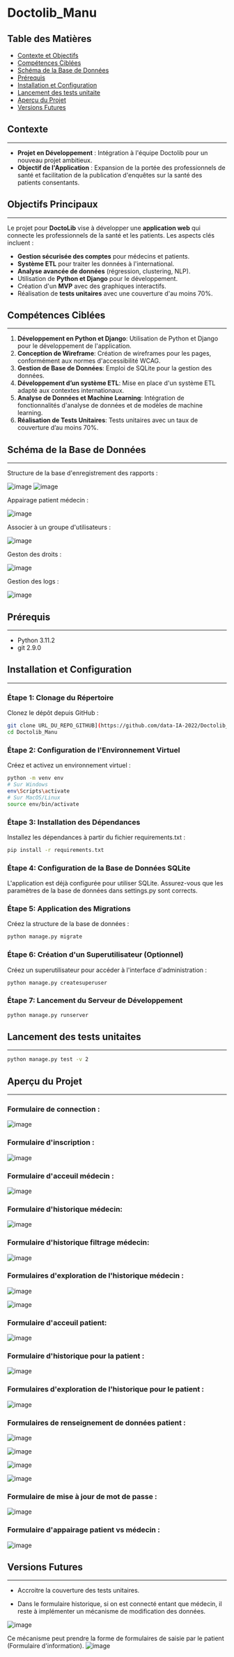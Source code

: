 # Doctolib_Manu

## Table des Matières
- [Contexte et Objectifs](#Contexte)
- [Compétences Ciblées](#compétences-ciblées)
- [Schéma de la Base de Données](#schéma-de-la-base-de-données)
- [Prérequis](#Prérequis)
- [Installation et Configuration](#installation-et-configuration)
- [Lancement des tests unitaite](#lancement-des-tests-unitaites)
- [Aperçu du Projet](#aperçu-du-projet)
- [Versions Futures](#versions-futures)

## Contexte
---
- **Projet en Développement** : Intégration à l'équipe Doctolib pour un nouveau projet ambitieux.
- **Objectif de l'Application** : Expansion de la portée des professionnels de santé et facilitation de la publication d'enquêtes sur la santé des patients consentants.

## Objectifs Principaux
---
Le projet pour **DoctoLib** vise à développer une **application web** qui connecte les professionnels de la santé et les patients. Les aspects clés incluent :
- **Gestion sécurisée des comptes** pour médecins et patients.
- **Système ETL** pour traiter les données à l'international.
- **Analyse avancée de données** (régression, clustering, NLP).
- Utilisation de **Python et Django** pour le développement.
- Création d'un **MVP** avec des graphiques interactifs.
- Réalisation de **tests unitaires** avec une couverture d'au moins 70%.


## Compétences Ciblées
---
1. **Développement en Python et Django**: Utilisation de Python et Django pour le développement de l'application.
2. **Conception de Wireframe**: Création de wireframes pour les pages, conformément aux normes d'accessibilité WCAG.
3. **Gestion de Base de Données**: Emploi de SQLite pour la gestion des données.
4. **Développement d’un système ETL**: Mise en place d'un système ETL adapté aux contextes internationaux.
5. **Analyse de Données et Machine Learning**: Intégration de fonctionnalités d'analyse de données et de modèles de machine learning.
6. **Réalisation de Tests Unitaires**: Tests unitaires avec un taux de couverture d’au moins 70%.

## Schéma de la Base de Données
---
Structure de la base d'enregistrement des rapports :

![image](https://github.com/data-IA-2022/Doctolib_Manu/assets/120089092/90f1bb85-336b-4710-abff-8e82f1f33b22)
![image](https://github.com/data-IA-2022/Doctolib_Manu/assets/120089092/47b2cb33-21f3-45e1-8d8c-dbce6f841227)

Appairage patient médecin :

![image](https://github.com/data-IA-2022/Doctolib_Manu/assets/120089092/13ac6fc0-0c95-4aeb-9c97-65e9036f6ce8)

Associer à un groupe d'utilisateurs :

![image](https://github.com/data-IA-2022/Doctolib_Manu/assets/120089092/362f2c13-efaf-4532-8cd3-b926c3c8b64f)

Geston des droits : 

![image](https://github.com/data-IA-2022/Doctolib_Manu/assets/120089092/f0e86714-98da-4144-b821-165fc18b134d)

Gestion des logs :

![image](https://github.com/data-IA-2022/Doctolib_Manu/assets/120089092/a217587d-9149-4bc3-92ff-e9f2f8b136a0)

## Prérequis
---
- Python 3.11.2
- git 2.9.0

## Installation et Configuration
---

### Étape 1: Clonage du Répertoire
Clonez le dépôt depuis GitHub :

```bash
git clone URL_DU_REPO_GITHUB](https://github.com/data-IA-2022/Doctolib_Manu.git)https://github.com/data-IA-2022/Doctolib_Manu.git`
cd Doctolib_Manu
```

### Étape 2: Configuration de l'Environnement Virtuel
Créez et activez un environnement virtuel :

```bash
python -m venv env
# Sur Windows
env\Scripts\activate
# Sur MacOS/Linux
source env/bin/activate
```

### Étape 3: Installation des Dépendances
Installez les dépendances à partir du fichier requirements.txt :

```bash
pip install -r requirements.txt
```

### Étape 4: Configuration de la Base de Données SQLite
L'application est déjà configurée pour utiliser SQLite. Assurez-vous que les paramètres de la base de données dans settings.py sont corrects.

### Étape 5: Application des Migrations
Créez la structure de la base de données :

```bash
python manage.py migrate
```

### Étape 6: Création d'un Superutilisateur (Optionnel)
Créez un superutilisateur pour accéder à l'interface d'administration :

```bash
python manage.py createsuperuser
```
### Étape 7: Lancement du Serveur de Développement

```bash
python manage.py runserver
```

## Lancement des tests unitaites
---

```bash
python manage.py test -v 2
```

## Aperçu du Projet
---

### Formulaire de connection :

![image](https://github.com/data-IA-2022/Doctolib_Manu/assets/120089092/6c72cc22-3a0d-4c35-8bc1-c2218b13eed3)

### Formulaire d'inscription :

![image](https://github.com/data-IA-2022/Doctolib_Manu/assets/120089092/6480da6b-f9a4-4db5-b512-f8e60671222f)

### Formulaire d'acceuil médecin :

![image](https://github.com/data-IA-2022/Doctolib_Manu/assets/120089092/c49f12cd-8b34-428b-8459-e12a98b94d43)

### Formulaire d'historique médecin:

![image](https://github.com/data-IA-2022/Doctolib_Manu/assets/120089092/7bff2921-895b-4194-ba8f-9e07db3f1c17)

### Formulaire d'historique filtrage médecin:

![image](https://github.com/data-IA-2022/Doctolib_Manu/assets/120089092/749f2f4f-82d5-4398-8481-551ca57539eb)

### Formulaires d'exploration de l'historique médecin :

![image](https://github.com/data-IA-2022/Doctolib_Manu/assets/120089092/378a9838-0682-45d4-ba71-cd3ef72ddd1e)


![image](https://github.com/data-IA-2022/Doctolib_Manu/assets/120089092/0b336fe3-d834-4b48-9525-d947af2216c9)

### Formulaire d'acceuil patient:

![image](https://github.com/data-IA-2022/Doctolib_Manu/assets/120089092/d0cce3d6-d4fc-4547-bb62-f82e82b8f4bf)

### Formulaire d'historique pour la patient :

![image](https://github.com/data-IA-2022/Doctolib_Manu/assets/120089092/c5cc1ef2-63f1-4e54-9c90-127856a0be2f)

### Formulaires d'exploration de l'historique pour le patient :

![image](https://github.com/data-IA-2022/Doctolib_Manu/assets/120089092/6ffb447c-1104-484d-8f48-0097d8608971)

### Formulaires de renseignement de données patient :

![image](https://github.com/data-IA-2022/Doctolib_Manu/assets/120089092/6ec37105-7378-40cc-9f56-5e6f4949aefc)

![image](https://github.com/data-IA-2022/Doctolib_Manu/assets/120089092/4ff158f8-b1f5-4cbc-9dbd-5c659636ea05)

![image](https://github.com/data-IA-2022/Doctolib_Manu/assets/120089092/a5b60c3c-4d36-4312-b5fa-d3f5780541e3)

![image](https://github.com/data-IA-2022/Doctolib_Manu/assets/120089092/5bd62c47-2b27-46fe-9908-52c2d5d4a55e)

### Formulaire de mise à jour  de mot de passe :

![image](https://github.com/data-IA-2022/Doctolib_Manu/assets/120089092/4ab526cc-3504-4f06-bf80-e05dbdaa9ab8)

### Formulaire d'appairage patient vs médecin :

![image](https://github.com/data-IA-2022/Doctolib_Manu/assets/120089092/4113b9fd-29ea-440f-9859-4536db97cd1e)

## Versions Futures
---

- Accroitre la couverture des tests unitaires.

- Dans le formulaire historique, si on est connecté entant que médecin, il reste à implémenter un mécanisme de modification des données.

![image](https://github.com/data-IA-2022/Doctolib_Manu/assets/120089092/9867f4b5-c07c-4c80-9aff-952c7576d213)

  Ce mécanisme peut prendre la forme de formulaires de saisie par le patient (Formulaire d'information).
![image](https://github.com/data-IA-2022/Doctolib_Manu/assets/120089092/012a6b9b-db08-49e2-9232-817a3f1d7e9a)





